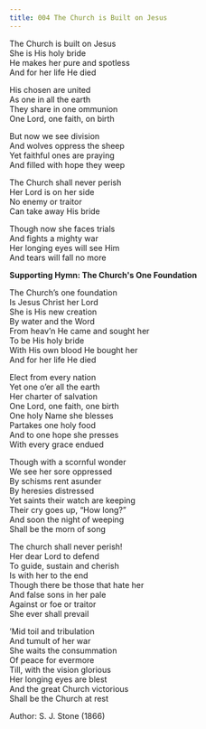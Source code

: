 ```yaml
---
title: 004 The Church is Built on Jesus
---
```


The Church is built on Jesus \
She is His holy bride \
He makes her pure and spotless \
And for her life He died

His chosen are united \
As one in all the earth \
They share in one ommunion \
One Lord, one faith, on birth

But now we see division \
And wolves oppress the sheep \
Yet faithful ones are praying \
And filled with hope they weep 

The Church shall never perish \
Her Lord is on her side \
No enemy or traitor \
Can take away His bride 

Though now she faces trials \
And fights a mighty war \
Her longing eyes will see Him \
And tears will fall no more




**Supporting Hymn: The Church's One Foundation**


The Church’s one foundation \
Is Jesus Christ her Lord \
She is His new creation \
By water and the Word \
From heav’n He came and sought her \
To be His holy bride \
With His own blood He bought her \
And for her life He died

Elect from every nation \
Yet one o’er all the earth \
Her charter of salvation \
One Lord, one faith, one birth \
One holy Name she blesses \
Partakes one holy food \
And to one hope she presses \
With every grace endued 

Though with a scornful wonder \
We see her sore oppressed \
By schisms rent asunder \
By heresies distressed \
Yet saints their watch are keeping \
Their cry goes up, “How long?” \
And soon the night of weeping \
Shall be the morn of song 

The church shall never perish! \
Her dear Lord to defend \
To guide, sustain and cherish \
Is with her to the end \
Though there be those that hate her \
And false sons in her pale \
Against or foe or traitor \
She ever shall prevail

’Mid toil and tribulation \
And tumult of her war \
She waits the consummation \
Of peace for evermore \
Till, with the vision glorious \
Her longing eyes are blest \
And the great Church victorious \
Shall be the Church at rest 

Author: S. J. Stone (1866)


